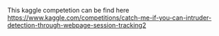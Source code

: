 This kaggle competetion can be find here https://www.kaggle.com/competitions/catch-me-if-you-can-intruder-detection-through-webpage-session-tracking2